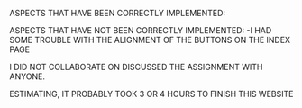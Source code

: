 <!-- The README File

README file that describes the work. This description must:

Identify what aspects of the work have been correctly implemented and what have not.
Identify anyone with whom you have collaborated or discussed the assignment.
Say approximately how many hours you have spent completing the assignment.
Be written in either text format (README.txt) or in Markdown (README.md). No other formats will be accepted. Please use all capital letters for README -->

ASPECTS THAT HAVE BEEN CORRECTLY IMPLEMENTED:

ASPECTS THAT HAVE NOT BEEN CORRECTLY IMPLEMENTED:
-I HAD SOME TROUBLE WITH THE ALIGNMENT OF THE BUTTONS ON THE INDEX PAGE

I DID NOT COLLABORATE ON DISCUSSED THE ASSIGNMENT WITH ANYONE.

ESTIMATING, IT PROBABLY TOOK 3 OR 4 HOURS TO FINISH THIS WEBSITE

